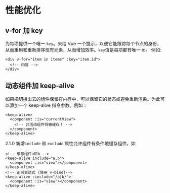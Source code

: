 # 性能优化
## v-for 加 key
为每项提供一个唯一 `key`。来给 Vue 一个提示，以便它能跟踪每个节点的身份，从而重用和重新排序现有元素，从而增加效率。`key`值是每项都有唯一 id。 例如:
```
<div v-for="item in items" :key="item.id">
  <!-- 内容 -->
</div>
```

## 动态组件加 keep-alive
如果把切换出去的组件保留在内存中，可以保留它的状态或避免重新渲染。为此可以添加一个 keep-alive 指令参数。例如：
```
<keep-alive>
  <component :is="currentView">
    <!-- 非活动组件将被缓存！ -->
  </component>
</keep-alive>
```

2.1.0 新增`include` 和 `exclude` 属性允许组件有条件地缓存组件。如
```
<!-- 缓存组件a和b -->
<keep-alive include="a,b">
  <component :is="view"></component>
</keep-alive>
<!-- 正则表达式 (使用 v-bind)-->
<keep-alive :include="/a|b/">
  <component :is="view"></component>
</keep-alive>
```
